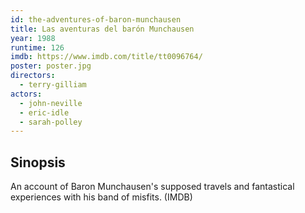 ```yaml
---
id: the-adventures-of-baron-munchausen
title: Las aventuras del barón Munchausen
year: 1988
runtime: 126
imdb: https://www.imdb.com/title/tt0096764/
poster: poster.jpg
directors:
  - terry-gilliam
actors:
  - john-neville
  - eric-idle
  - sarah-polley
---
```


## Sinopsis

An account of Baron Munchausen's supposed travels and fantastical experiences
with his band of misfits. (IMDB)
